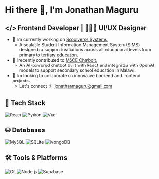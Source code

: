 # Hi there 👋, I'm Jonathan Maguru
## </> Frontend Developer | 🧑🏾‍💻 UI/UX Designer

- 🔭 I’m currently working on [Scoolverse Systems](https://scoolverse.edu),
  - A scalable Student Information Management System (SIMS) designed to support institutions across all educational levels from primary to tertiary education.
- 🌱 I recently contributed to [MSCE Chatbolt](https://msce-chatbolt.netlify.app),
  - An AI-powered chatbot built with React and integrates with OpenAI models to support secondary school education in Malawi.
- 👯 I’m looking to collaborate on innovative backend and frontend projects.
  - Let's connect 🖇️. jonathanmaguru@gmail.com

 ## 🚀 Tech Stack

![React](https://img.shields.io/badge/React-20232A?style=for-the-badge&logo=react&logoColor=61DAFB)
![Python](https://img.shields.io/badge/Python-3776AB?style=for-the-badge&logo=python&logoColor=white)
![Vue](https://img.shields.io/badge/Vue.js-35495E?style=for-the-badge&logo=vue.js&logoColor=4FC08D)

## ⛁ Databases

![MySQL](https://img.shields.io/badge/MySQL-005C84?style=for-the-badge&logo=mysql&logoColor=white)
![SQLite](https://img.shields.io/badge/SQLite-07405E?style=for-the-badge&logo=sqlite&logoColor=white)
![MongoDB](https://img.shields.io/badge/MongoDB-4EA94B?style=for-the-badge&logo=mongodb&logoColor=white)

## 🛠 Tools & Platforms

![Git](https://img.shields.io/badge/GIT-F05032?style=for-the-badge&logo=git&logoColor=white)
![Node.js](https://img.shields.io/badge/Node.js-339933?style=for-the-badge&logo=node.js&logoColor=white)
![Supabase](https://img.shields.io/badge/Supabase-3ECF8E?style=for-the-badge&logo=supabase&logoColor=white)



<!--
**JONATHAN-MAGURU/JONATHAN-MAGURU** is a ✨ _special_ ✨ repository because its `README.md` (this file) appears on your GitHub profile.

Here are some ideas to get you started:

- 🔭 I’m currently working on ...
- 🌱 I’m currently learning ...
- 👯 I’m looking to collaborate on ...
- 🤔 I’m looking for help with ...
- 💬 Ask me about ...
- 📫 How to reach me: ...
- 😄 Pronouns: ...
- ⚡ Fun fact: ...
-->
